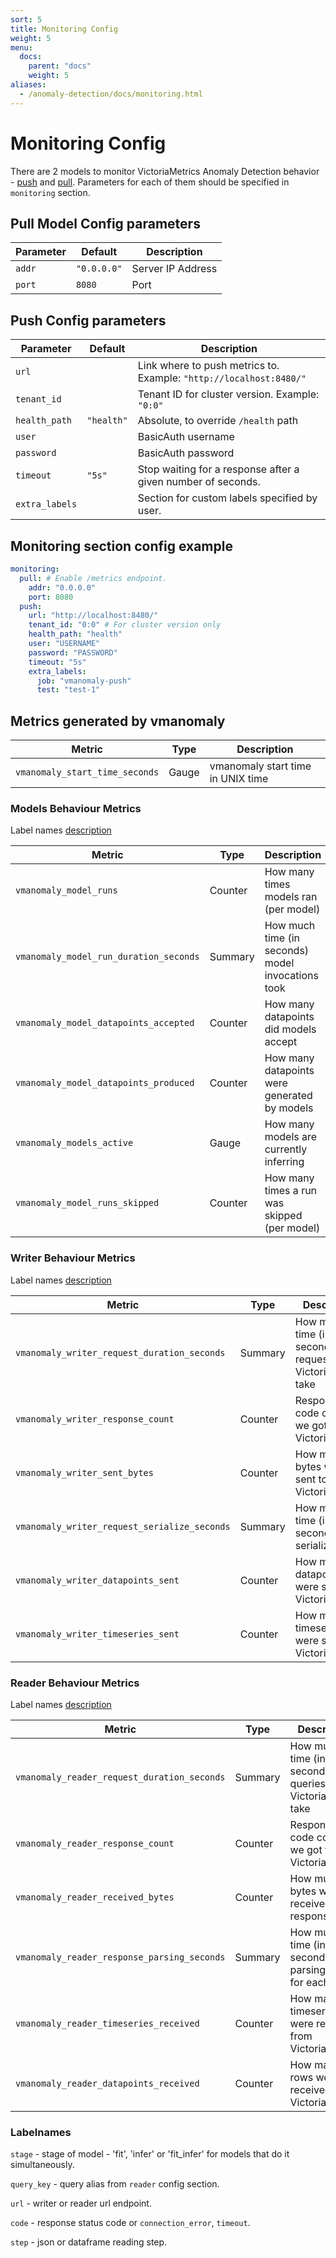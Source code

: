 ```yaml
---
sort: 5
title: Monitoring Config
weight: 5
menu:
  docs:
    parent: "docs"
    weight: 5
aliases:
  - /anomaly-detection/docs/monitoring.html
---
```


# Monitoring Config

There are 2 models to monitor VictoriaMetrics Anomaly Detection behavior - [push](https://docs.victoriametrics.com/keyConcepts.html#push-model) and [pull](https://docs.victoriametrics.com/keyConcepts.html#pull-model). Parameters for each of them should be specified in `monitoring` section.

## Pull Model Config parameters

<table>
    <thead>
        <tr>
            <th>Parameter</th>
            <th>Default</th>
            <th>Description</th>  
        </tr>
    </thead>
    <tbody>
        <tr>
            <td><code>addr</code></td>
            <td><code>"0.0.0.0"</code></td>
            <td>Server IP Address</td>
        </tr>
        <tr>
            <td><code>port</code></td>
            <td><code>8080</code></td>
            <td>Port</td>
        </tr>
    </tbody>
</table>

## Push Config parameters

<table>
    <thead>
        <tr>
            <th>Parameter</th>
            <th>Default</th>
            <th>Description</th>  
        </tr>
    </thead>
    <tbody>
        <tr>
            <td><code>url</code></td>
            <td></td>
            <td>Link where to push metrics to. Example: <code>"http://localhost:8480/"</code></td>
        </tr>
        <tr>
            <td><code>tenant_id</code></td>
            <td></td>
            <td>Tenant ID for cluster version. Example: <code>"0:0"</code></td>
        </tr>
        <tr>
            <td><code>health_path</code></td>
            <td><code>"health"</code></td>
            <td>Absolute, to override <code>/health</code> path</td>
        </tr>
        <tr>
            <td><code>user</code></td>
            <td></td>
            <td>BasicAuth username</td>
        </tr>
        <tr>
            <td><code>password</code></td>
            <td></td>
            <td>BasicAuth password</td>
        </tr>
        <tr>
            <td><code>timeout</code></td>
            <td><code>"5s"</code></td>
            <td>Stop waiting for a response after a given number of seconds.</td>
        </tr>
        <tr>
            <td><code>extra_labels</code></td>
            <td></td>
            <td>Section for custom labels specified by user.</td>
        </tr>
    </tbody>
</table>

## Monitoring section config example

<div class="with-copy" markdown="1">

``` yaml
monitoring:
  pull: # Enable /metrics endpoint.
    addr: "0.0.0.0"
    port: 8080
  push:
    url: "http://localhost:8480/"
    tenant_id: "0:0" # For cluster version only
    health_path: "health"
    user: "USERNAME"
    password: "PASSWORD"
    timeout: "5s"
    extra_labels:
      job: "vmanomaly-push"
      test: "test-1"
```
</div>

## Metrics generated by vmanomaly

<table>
    <thead>
        <tr>
            <th>Metric</th>
            <th>Type</th>
            <th>Description</th>  
        </tr>
    </thead>
    <tbody>
        <tr>
            <td><code>vmanomaly_start_time_seconds</code></td>
            <td>Gauge</td>
            <td>vmanomaly start time in UNIX time</td>
        </tr>
    </tbody>
</table>

### Models Behaviour Metrics
Label names [description](#labelnames)

<table>
    <thead>
        <tr>
            <th>Metric</th>
            <th>Type</th>
            <th>Description</th>
            <th>Labelnames</th>
        </tr>
    </thead>
    <tbody>
        <tr>
            <td><code>vmanomaly_model_runs</code></td>
            <td>Counter</td>
            <td>How many times models ran (per model)</td>
            <td><code>stage, query_key</code></td>
        </tr>
        <tr>
            <td><code>vmanomaly_model_run_duration_seconds</code></td>
            <td>Summary</td>
            <td>How much time (in seconds) model invocations took</td>
            <td><code>stage, query_key</code></td>
        </tr>
        <tr>
            <td><code>vmanomaly_model_datapoints_accepted</code></td>
            <td>Counter</td>
            <td>How many datapoints did models accept</td>
            <td><code>stage, query_key</code></td>
        </tr>
        <tr>
            <td><code>vmanomaly_model_datapoints_produced</code></td>
            <td>Counter</td>
            <td>How many datapoints were generated by models</td>
            <td><code>stage, query_key</code></td>
        </tr>
        <tr>
            <td><code>vmanomaly_models_active</code></td>
            <td>Gauge</td>
            <td>How many models are currently inferring</td>
            <td><code>query_key</code></td>
        </tr>
        <tr>
            <td><code>vmanomaly_model_runs_skipped</code></td>
            <td>Counter</td>
            <td>How many times a run was skipped (per model)</td>
            <td><code>stage, query_key</code></td>
        </tr>
    </tbody>
</table>

### Writer Behaviour Metrics
Label names [description](#labelnames)

<table>
    <thead>
        <tr>
            <th>Metric</th>
            <th>Type</th>
            <th>Description</th>
            <th>Labelnames</th>
        </tr>
    </thead>
    <tbody>
        <tr>
            <td><code>vmanomaly_writer_request_duration_seconds</code></td>
            <td>Summary</td>
            <td>How much time (in seconds) did requests to VictoriaMetrics take</td>
            <td><code>url, query_key</code></td>
        </tr>
        <tr>
            <td><code>vmanomaly_writer_response_count</code></td>
            <td>Counter</td>
            <td>Response code counts we got from VictoriaMetrics</td>
            <td><code>url, query_key, code</code></td>
        </tr>
        <tr>
            <td><code>vmanomaly_writer_sent_bytes</code></td>
            <td>Counter</td>
            <td>How much bytes were sent to VictoriaMetrics</td>
            <td><code>url, query_key</code></td>
        </tr>
        <tr>
            <td><code>vmanomaly_writer_request_serialize_seconds</code></td>
            <td>Summary</td>
            <td>How much time (in seconds) did serializing take</td>
            <td><code>query_key</code></td>
        </tr>
        <tr>
            <td><code>vmanomaly_writer_datapoints_sent</code></td>
            <td>Counter</td>
            <td>How many datapoints were sent to VictoriaMetrics</td>
            <td><code>query_key</code></td>
        </tr>
        <tr>
            <td><code>vmanomaly_writer_timeseries_sent</code></td>
            <td>Counter</td>
            <td>How many timeseries were sent to VictoriaMetrics</td>
            <td><code>query_key</code></td>
        </tr>
    </tbody>
</table>

### Reader Behaviour Metrics
Label names [description](#labelnames)

<table>
    <thead>
        <tr>
            <th>Metric</th>
            <th>Type</th>
            <th>Description</th>
            <th>Labelnames</th>
        </tr>
    </thead>
    <tbody>
        <tr>
            <td><code>vmanomaly_reader_request_duration_seconds</code></td>
            <td>Summary</td>
            <td>How much time (in seconds) did queries to VictoriaMetrics take</td>
            <td><code>url, query_key</code></td>
        </tr>
        <tr>
            <td><code>vmanomaly_reader_response_count</code></td>
            <td>Counter</td>
            <td>Response code counts we got from VictoriaMetrics</td>
            <td><code>url, query_key, code</code></td>
        </tr>
        <tr>
            <td><code>vmanomaly_reader_received_bytes</code></td>
            <td>Counter</td>
            <td>How much bytes were received in responses</td>
            <td><code>query_key</code></td>
        </tr>
        <tr>
            <td><code>vmanomaly_reader_response_parsing_seconds</code></td>
            <td>Summary</td>
            <td>How much time (in seconds) did parsing take for each step</td>
            <td><code>step</code></td>
        </tr>
        <tr>
            <td><code>vmanomaly_reader_timeseries_received</code></td>
            <td>Counter</td>
            <td>How many timeseries were received from VictoriaMetrics</td>
            <td><code>query_key</code></td>
        </tr>
        <tr>
            <td><code>vmanomaly_reader_datapoints_received</code></td>
            <td>Counter</td>
            <td>How many rows were received from VictoriaMetrics</td>
            <td><code>query_key</code></td>
        </tr>
    </tbody>
</table>

### Labelnames
<code>stage</code> - stage of model - 'fit', 'infer' or 'fit_infer' for models that do it simultaneously.

<code>query_key</code> - query alias from `reader` config section.

<code>url</code> - writer or reader url endpoint.

<code>code</code> - response status code or `connection_error`, `timeout`.

<code>step</code> - json or dataframe reading step.